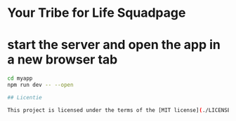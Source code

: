 # Your Tribe for Life Squadpage



# start the server and open the app in a new browser tab


```bash
cd myapp
npm run dev -- --open

## Licentie

This project is licensed under the terms of the [MIT license](./LICENSE).
